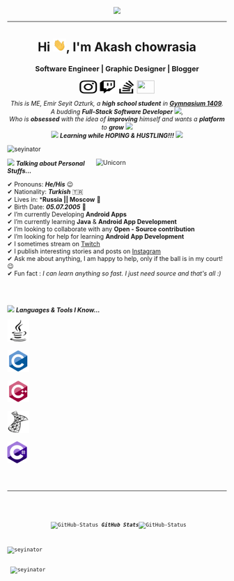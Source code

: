 <p align="center">
  <img src="https://github.com/thompsonemerson/thompsonemerson/raw/master/cover-thompson.png" height="200"/>
</p>
<hr>
<h1 align="center">Hi <img src="https://raw.githubusercontent.com/ABSphreak/ABSphreak/master/gifs/Hi.gif" width="30px">, I'm Akash chowrasia</h1>
<h3 align="center">Software Engineer | Graphic Designer | Blogger</h3>
<p align="center">
<a href="https://www.instagram.com/seyinator/" target="blank"><img align="center" src="https://github.com/seyinator/seyinator/blob/main/instagram%20(1).svg" alt="@chowrasia_akash1" height="30" width="40" /></a>
<a href="https://www.twitch.tv/seyinator" target="blank"><img align="center" src="https://github.com/seyinator/seyinator/blob/main/twitch.svg" alt="@chowrasia_akash1" height="30" width="40" /></a>
<a href="https://stackoverflow.com/users/10414727/seyinator" target="blank"><img align="center" src="https://github.com/seyinator/seyinator/blob/main/stackoverflow.svg" alt="akash_chowrasia" height="30" width="40" /></a>
<a href = "mailto: oyung033@gmail.com"><img align="center" src="https://simpleicons.org/icons/gmail.svg" height="30" width="40" /></a>
</p>
</p>



<p align="center">
  <em>
    This is ME, Emir Seyit Ozturk, a <b>high school student</b> in <a href="https://gym1409s-new.mskobr.ru/#/"> <b>Gymnasium 1409</b></a>. <br>
    A budding <b>Full-Stack Software Developer</b> <img src="https://github.com/TheDudeThatCode/TheDudeThatCode/blob/master/Assets/Developer.gif" width="30px">,<br>Who is <b>obsessed</b>
    with the idea of <b>improving</b> himself and wants a <b>platform</b> to 
    <b>grow</b> <img src="https://github.com/TheDudeThatCode/TheDudeThatCode/blob/master/Assets/Rocket.gif" width="18px">
  </em> 
  <br>
  <img src="https://media.giphy.com/media/VgCDAzcKvsR6OM0uWg/giphy.gif" width="50" /> <b><i>Learning while HOPING & HUSTLING!!!</i></b> <img src="https://media.giphy.com/media/7j2hfyeVcDtf2/giphy.gif" width="50" />
</p>

<p align="left"> <img src="https://komarev.com/ghpvc/?username=seyinator&label=Profile%20views&color=0e75b6&style=flat" alt="seyinator" /> </p>
<img align="right" width=300px alt="Unicorn" src="https://media.giphy.com/media/3ohs4BSacFKI7A717y/giphy.gif" />

<img src="https://media.giphy.com/media/ObNTw8Uzwy6KQ/giphy.gif" width="30px">&nbsp;***Talking about Personal Stuffs...***

✔ Pronouns: ***He/His*** 😉 <br>
✔ Nationality: ***Turkish*** 🇹🇷 <br>
✔ Lives in: ***Russia || Moscow** 📍 <br>
✔ Birth Date: ***05.07.2005*** 📅 <br>
✔ I’m currently Developing **Android Apps** <br>
✔ I’m currently learning **Java** & **Android App Development**<br>
✔ I’m looking to collaborate with any **Open - Source contribution**<br>
✔ I’m looking for help for learning **Android App Development**<br>
✔ I sometimes stream on [Twitch](https://www.twitch.tv/seyinator) <br>
✔ I publish interesting stories and posts on [Instagram](https://www.instagram.com/seyinator/) <br>
✔ Ask me about anything, I am happy to help, only if the ball is in my court!😉<br>
✔ Fun fact : *I can learn anything so fast. I just need source and that's all :)*<br><br><br><br>
 

<img src="https://media.giphy.com/media/ObNTw8Uzwy6KQ/giphy.gif" width="30px">&nbsp;***Languages & Tools I Know...***
<p align="left">
  
  <code><img height="50" src="https://github.com/seyinator/seyinator/blob/main/java.svg"></code><code> 
  <code> <img height="50" src="https://raw.githubusercontent.com/devicons/devicon/master/icons/c/c-original.svg"> </code>
  <code> <img height="50" src="https://raw.githubusercontent.com/devicons/devicon/master/icons/cplusplus/cplusplus-original.svg"> </code>
  <code> <img height="50" src="https://github.com/seyinator/seyinator/blob/main/microsoftsqlserver.svg"> </code>
  <code> <img height="50" src="https://github.com/seyinator/seyinator/blob/main/c-sharp-c-icon-456x512-9sej0lrz.png"> </code>
  <hr>
  <p align="center">
 <img src="https://media.giphy.com/media/8UHRm5oY4k4FDxq5QG/giphy.gif" width="30px" alt="GitHub-Status"/>&nbsp;<i><b>GitHub Stats</b></i><img src="https://media.giphy.com/media/8UHRm5oY4k4FDxq5QG/giphy.gif" width="30px" alt="GitHub-Status"/></p>
<p><img align="left" src="https://github-readme-stats.vercel.app/api/top-langs?username=seyinator&show_icons=true&locale=en&layout=compact" alt="seyinator" /></p>

<p>&nbsp;<img align="center" src="https://github-readme-stats.vercel.app/api?username=seyinator&show_icons=true&locale=en" alt="seyinator" width="410" /></p>
